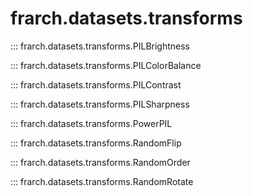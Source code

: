 # frarch.datasets.transforms

::: frarch.datasets.transforms.PILBrightness

::: frarch.datasets.transforms.PILColorBalance

::: frarch.datasets.transforms.PILContrast

::: frarch.datasets.transforms.PILSharpness

::: frarch.datasets.transforms.PowerPIL

::: frarch.datasets.transforms.RandomFlip

::: frarch.datasets.transforms.RandomOrder

::: frarch.datasets.transforms.RandomRotate
